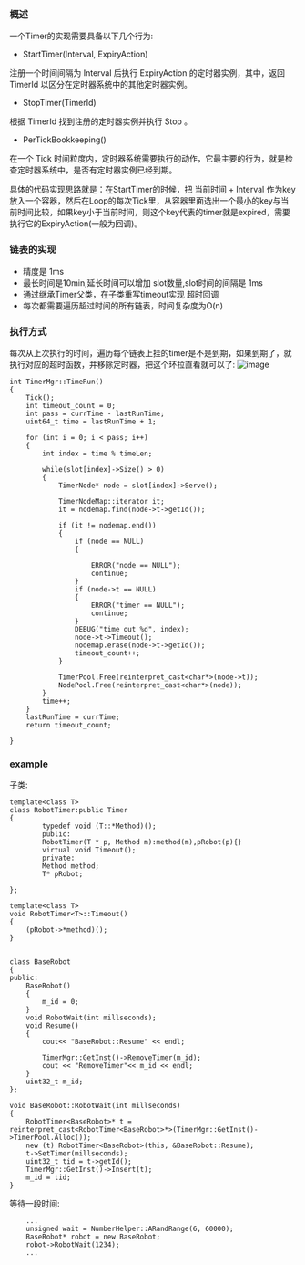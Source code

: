 ### 概述

一个Timer的实现需要具备以下几个行为:

- StartTimer(Interval, ExpiryAction)

注册一个时间间隔为 Interval 后执行 ExpiryAction 的定时器实例，其中，返回 TimerId 以区分在定时器系统中的其他定时器实例。

- StopTimer(TimerId)

根据 TimerId 找到注册的定时器实例并执行 Stop 。

- PerTickBookkeeping()

在一个 Tick 时间粒度内，定时器系统需要执行的动作，它最主要的行为，就是检查定时器系统中，是否有定时器实例已经到期。


具体的代码实现思路就是：在StartTimer的时候，把 当前时间 + Interval 作为key放入一个容器，然后在Loop的每次Tick里，从容器里面选出一个最小的key与当前时间比较，如果key小于当前时间，则这个key代表的timer就是expired，需要执行它的ExpiryAction(一般为回调)。

### 链表的实现
- 精度是 1ms
- 最长时间是10min,延长时间可以增加 slot数量,slot时间的间隔是 1ms
- 通过继承Timer父类，在子类重写timeout实现 超时回调
- 每次都需要遍历超过时间的所有链表，时间复杂度为O(n)

### 执行方式
每次从上次执行的时间，遍历每个链表上挂的timer是不是到期，如果到期了，就执行对应的超时函数，并移除定时器，把这个环拉直看就可以了:
![image](https://201910-1251969284.cos.ap-shanghai.myqcloud.com/time_round_1.jpg)
```
int TimerMgr::TimeRun()
{
	Tick();
	int timeout_count = 0;
	int pass = currTime - lastRunTime;
	uint64_t time = lastRunTime + 1;

	for (int i = 0; i < pass; i++)
	{
		int index = time % timeLen;

		while(slot[index]->Size() > 0)
		{
			TimerNode* node = slot[index]->Serve();

			TimerNodeMap::iterator it;
			it = nodemap.find(node->t->getId());

			if (it != nodemap.end())
			{
				if (node == NULL)
				{

					ERROR("node == NULL");
					continue;
				}
				if (node->t == NULL)
				{
					ERROR("timer == NULL");
					continue;
				}
				DEBUG("time out %d", index);
				node->t->Timeout();
				nodemap.erase(node->t->getId());
				timeout_count++;
			}

			TimerPool.Free(reinterpret_cast<char*>(node->t));
			NodePool.Free(reinterpret_cast<char*>(node));
		}
		time++;
	}
	lastRunTime = currTime;
	return timeout_count;

}
```


### example
子类:
```
template<class T>
class RobotTimer:public Timer
{
        typedef void (T::*Method)();
        public:
        RobotTimer(T * p, Method m):method(m),pRobot(p){}
        virtual void Timeout();
        private:
        Method method;
        T* pRobot;

};

template<class T>
void RobotTimer<T>::Timeout()
{
    (pRobot->*method)();
}


class BaseRobot
{
public:
    BaseRobot()
    {
        m_id = 0;
    }
    void RobotWait(int millseconds);
    void Resume()
    {
        cout<< "BaseRobot::Resume" << endl;

        TimerMgr::GetInst()->RemoveTimer(m_id);
        cout << "RemoveTimer"<< m_id << endl;
    }
    uint32_t m_id;
};

void BaseRobot::RobotWait(int millseconds)
{
    RobotTimer<BaseRobot>* t =  reinterpret_cast<RobotTimer<BaseRobot>*>(TimerMgr::GetInst()->TimerPool.Alloc());
    new (t) RobotTimer<BaseRobot>(this, &BaseRobot::Resume);
    t->SetTimer(millseconds);
    uint32_t tid = t->getId();
    TimerMgr::GetInst()->Insert(t);
    m_id = tid;
}
```

等待一段时间:

```
    ...
    unsigned wait = NumberHelper::ARandRange(6, 60000);
    BaseRobot* robot = new BaseRobot;
    robot->RobotWait(1234);
    ...
```

